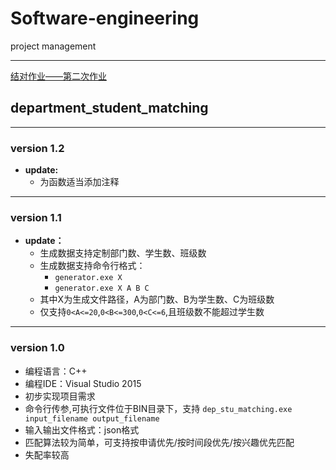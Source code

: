 # Software-engineering
project management

---

[结对作业——第二次作业](http://www.cnblogs.com/easteast/p/7604534.html)

## **department\_student\_matching**

---

### **version 1.2**

- **update:**
	- 为函数适当添加注释

---

### **version 1.1**

- **update：**
	- 生成数据支持定制部门数、学生数、班级数
	- 生成数据支持命令行格式：
		- `generator.exe X`
		- `generator.exe X A B C`
	- 其中X为生成文件路径，A为部门数、B为学生数、C为班级数
	- 仅支持`0<A<=20`,`0<B<=300`,`0<C<=6`,且班级数不能超过学生数

---

### **version 1.0**

- 编程语言：C++
- 编程IDE：Visual Studio 2015
- 初步实现项目需求
- 命令行传参,可执行文件位于BIN目录下，支持 `dep_stu_matching.exe input_filename output_filename`
- 输入输出文件格式：json格式
- 匹配算法较为简单，可支持按申请优先/按时间段优先/按兴趣优先匹配
- 失配率较高

